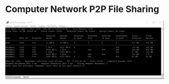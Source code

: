 # Computer Network P2P File Sharing

![alt text](https://github.com/theoneneoxu/CN_P2PFileSharing/blob/master/Screenshot.png)
